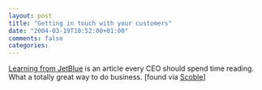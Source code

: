 ```yaml
---
layout: post
title: "Getting in touch with your customers"
date: "2004-03-19T10:52:00+01:00"
comments: false
categories: 
---
```


<p><a href="http://www.inc.com/magazine/20040301/nbrodsky.html">Learning from JetBlue</a> is an article every CEO should spend time reading. What a totally great way to do business.  [found via <a href="http://radio.weblogs.com/0001011/2004/03/17.html#a7038">Scoble</a>]</p>


